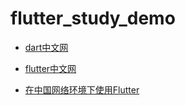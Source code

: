 # flutter_study_demo

- [dart中文网](https://dart.cn/guides)

- [flutter中文网](https://flutter.cn/docs)

- [在中国网络环境下使用Flutter](https://flutter.cn/community/china)
